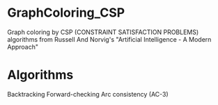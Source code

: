# GraphColoring_CSP
Graph coloring by CSP (CONSTRAINT SATISFACTION PROBLEMS) algorithms from Russell And Norvig's "Artificial Intelligence - A Modern Approach"

# Algorithms
Backtracking 
Forward-checking
Arc consistency (AC-3)
